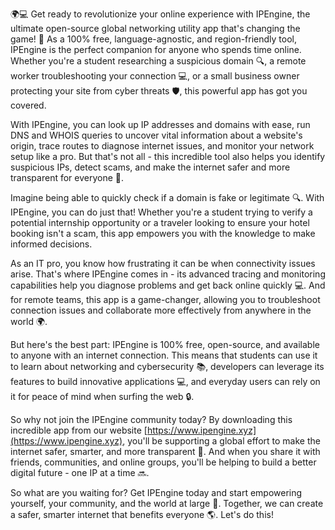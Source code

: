 🌍💻 Get ready to revolutionize your online experience with IPEngine, the ultimate open-source global networking utility app that's changing the game! 🚀 As a 100% free, language-agnostic, and region-friendly tool, IPEngine is the perfect companion for anyone who spends time online. Whether you're a student researching a suspicious domain 🔍, a remote worker troubleshooting your connection 💻, or a small business owner protecting your site from cyber threats 🛡️, this powerful app has got you covered.

With IPEngine, you can look up IP addresses and domains with ease, run DNS and WHOIS queries to uncover vital information about a website's origin, trace routes to diagnose internet issues, and monitor your network setup like a pro. But that's not all - this incredible tool also helps you identify suspicious IPs, detect scams, and make the internet safer and more transparent for everyone 📡.

Imagine being able to quickly check if a domain is fake or legitimate 🔍. With IPEngine, you can do just that! Whether you're a student trying to verify a potential internship opportunity or a traveler looking to ensure your hotel booking isn't a scam, this app empowers you with the knowledge to make informed decisions.

As an IT pro, you know how frustrating it can be when connectivity issues arise. That's where IPEngine comes in - its advanced tracing and monitoring capabilities help you diagnose problems and get back online quickly 💻. And for remote teams, this app is a game-changer, allowing you to troubleshoot connection issues and collaborate more effectively from anywhere in the world 🌍.

But here's the best part: IPEngine is 100% free, open-source, and available to anyone with an internet connection. This means that students can use it to learn about networking and cybersecurity 📚, developers can leverage its features to build innovative applications 💻, and everyday users can rely on it for peace of mind when surfing the web 🔒.

So why not join the IPEngine community today? By downloading this incredible app from our website [https://www.ipengine.xyz](https://www.ipengine.xyz), you'll be supporting a global effort to make the internet safer, smarter, and more transparent 🌟. And when you share it with friends, communities, and online groups, you'll be helping to build a better digital future - one IP at a time 🔜.

So what are you waiting for? Get IPEngine today and start empowering yourself, your community, and the world at large 💪. Together, we can create a safer, smarter internet that benefits everyone 🌎. Let's do this!